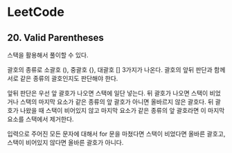 # LeetCode

## 20. Valid Parentheses

스택을 활용해서 풀이할 수 있다.

괄호의 종류로 소괄호 (), 중괄호 {}, 대괄호 [] 3가지가 나온다. 괄호의 앞뒤 판단과 함께 서로 같은 종류의 괄호인지도 판단해야 한다.

앞뒤 판단은 우선 앞 괄호가 나오면 스택에 일단 넣는다. 뒤 괄호가 나오면 스택이 비었거나 스택의 마지막 요소가 같은 종류의 앞 괄호가 아니면 올바르지 않은 괄호다. 뒤 괄호가 나왔을 때 스택이 비어있지 않고 마지막 요소가 같은 종류의 앞 괄호라면 이 마지막 요소를 스택에서 제거한다.

입력으로 주어진 모든 문자에 대해서 for 문을 마쳤다면 스택이 비었다면 올바른 괄호고, 스택이 비어있지 않다면 올바른 괄호가 아니다.